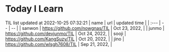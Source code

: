 # Today I Learn 
TIL list updated at 2022-10-25 07:32:21
| name | url | updated time |
| :--- | -- | -- |
| sanwon | https://github.com/nowgnas/TIL | Oct 23, 2022, |
| junmo | https://github.com/devjunmo/TIL | Oct 24, 2022, |
| sooji | https://github.com/KangSuzy/TIL | Oct 20, 2022, |
| jino | https://github.com/wlsgh7608/TIL | Sep 21, 2022, |
